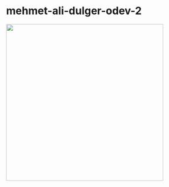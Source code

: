 # mehmet-ali-dulger-odev-2

<img src="![untitled](https://user-images.githubusercontent.com/108229339/188324233-b0b6713e-aeaf-40d4-a54c-d20c6a3cf19e.gif)
" width="425"/> 

